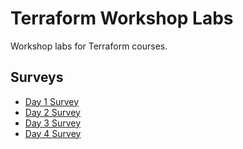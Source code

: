 # Terraform Workshop Labs

Workshop labs for Terraform courses.

## Surveys

- [Day 1 Survey](https://forms.gle/USrYQWMvomNzRb8H6)
- [Day 2 Survey](https://forms.gle/RsE1G65zj4qu2NgEA)
- [Day 3 Survey](https://forms.gle/b9hXA2RfHHeLYSC69)
- [Day 4 Survey](https://forms.gle/p65bDCDinJHGDxPm9)
